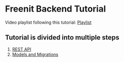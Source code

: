 # Freenit Backend Tutorial

Video playlist following this tutorial: [Playlist](https://www.youtube.com/watch?v=1ykwmOLRMqc&list=PLpeJ1COhO5akB_XOqHr3fnri6gztTXgqE)

Tutorial is divided into multiple steps
---

1. [REST API](https://github.com/freenit-framework/backend-tutorial/tree/step/01)
2. [Models and Migrations](https://github.com/freenit-framework/backend-tutorial/tree/step/02)
